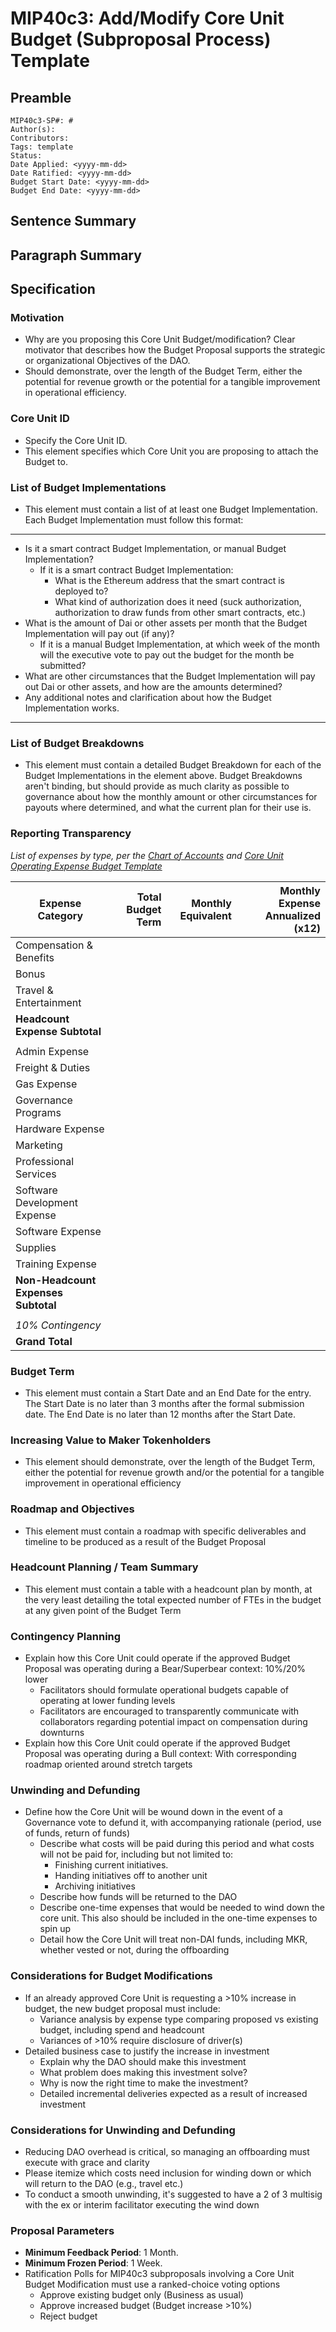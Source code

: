 # MIP40c3: Add/Modify Core Unit Budget (Subproposal Process) Template

## Preamble

```
MIP40c3-SP#: #
Author(s):
Contributors:
Tags: template
Status:
Date Applied: <yyyy-mm-dd>
Date Ratified: <yyyy-mm-dd>
Budget Start Date: <yyyy-mm-dd>
Budget End Date: <yyyy-mm-dd>
```

## Sentence Summary

## Paragraph Summary

## Specification

### Motivation

- Why are you proposing this Core Unit Budget/modification? Clear motivator that describes how the Budget Proposal supports the strategic or organizational Objectives of the DAO.
- Should demonstrate, over the length of the Budget Term, either the potential for revenue growth or the potential for a tangible improvement in operational efficiency.

### Core Unit ID

- Specify the Core Unit ID.
- This element specifies which Core Unit you are proposing to attach the Budget to.

### List of Budget Implementations

- This element must contain a list of at least one Budget Implementation. Each Budget Implementation must follow this format:
---
- Is it a smart contract Budget Implementation, or manual Budget Implementation?
    - If it is a smart contract Budget Implementation:
        - What is the Ethereum address that the smart contract is deployed to?
        - What kind of authorization does it need (suck authorization, authorization to draw funds from other smart contracts, etc.)
- What is the amount of Dai or other assets per month that the Budget Implementation will pay out (if any)?
    - If it is a manual Budget Implementation, at which week of the month will the executive vote to pay out the budget for the month be submitted?
- What are other circumstances that the Budget Implementation will pay out Dai or other assets, and how are the amounts determined?
- Any additional notes and clarification about how the Budget Implementation works.
---

### List of Budget Breakdowns

- This element must contain a detailed Budget Breakdown for each of the Budget Implementations in the element above. Budget Breakdowns aren't binding, but should provide as much clarity as possible to governance about how the monthly amount or other circumstances for payouts where determined, and what the current plan for their use is.

### Reporting Transparency
*List of expenses by type, per the [Chart of Accounts](https://docs.google.com/spreadsheets/d/1qB1MIPCkZfdkuHSNk1udhscvTjg-mIBo/edit#gid=1506071077) and [Core Unit Operating Expense Budget Template](https://xyz)*

| Expense Category | Total Budget Term | Monthly Equivalent | Monthly Expense Annualized (x12) |
| -------- | --------: | --------: | --------: |
| Compensation & Benefits | | | 
| Bonus | | |
| Travel & Entertainment | | |
| **Headcount Expense Subtotal** | | | |
| | | | |
| Admin Expense | | |
| Freight & Duties | | |
| Gas Expense | | |
| Governance Programs | | |
| Hardware Expense | | |
| Marketing | | |
| Professional Services | | |
| Software Development Expense | | |
| Software Expense | | |
| Supplies | | |
| Training Expense | | |
| **Non-Headcount Expenses Subtotal** | | |
| | | |
| *10% Contingency* | | |
| **Grand Total** | | |


### Budget Term

- This element must contain a Start Date and an End Date for the entry. The Start Date is no later than 3 months after the formal submission date. The End Date is no later than 12 months after the Start Date.

### Increasing Value to Maker Tokenholders

- This element should demonstrate, over the length of the Budget Term, either the potential for revenue growth and/or the potential for a tangible improvement in operational efficiency

### Roadmap and Objectives

- This element must contain a roadmap with specific deliverables and timeline to be produced as a result of the Budget Proposal

### Headcount Planning / Team Summary

- This element must contain a table with a headcount plan by month, at the very least detailing the total expected number of FTEs in the budget at any given point of the Budget Term

### Contingency Planning

- Explain how this Core Unit could operate if the approved Budget Proposal was operating during a Bear/Superbear context: 10%/20% lower
    - Facilitators should formulate operational budgets capable of operating at lower funding levels
    - Facilitators are encouraged to transparently communicate with collaborators regarding potential impact on compensation during downturns
- Explain how this Core Unit could operate if the approved Budget Proposal was operating during a Bull context: With corresponding roadmap oriented around stretch targets 

### Unwinding and Defunding

- Define how the Core Unit will be wound down in the event of a Governance vote to defund it, with accompanying rationale (period, use of funds, return of funds)
    - Describe what costs will be paid during this period and what costs will not be paid for, including but not limited to:
        - Finishing current initiatives. 
        - Handing initiatives off to another unit
        - Archiving initiatives
    - Describe how funds will be returned to the DAO
    - Describe one-time expenses that would be needed to wind down the core unit.  This also should be included in the one-time expenses to spin up
    - Detail how the Core Unit will treat non-DAI funds, including MKR, whether vested or not, during the offboarding

### Considerations for Budget Modifications

- If an already approved Core Unit is requesting a >10% increase in budget, the new budget proposal must include:
    - Variance analysis by expense type comparing proposed vs existing budget, including spend and headcount
    - Variances of >10% require disclosure of driver(s)
- Detailed business case to justify the increase in investment
    - Explain why the DAO should make this investment
    - What problem does making this investment solve?
    - Why is now the right time to make the investment?
    - Detailed incremental deliveries expected as a result of increased investment

### Considerations for Unwinding and Defunding

- Reducing DAO overhead is critical, so managing an offboarding must execute with grace and clarity
- Please itemize which costs need inclusion for winding down or which will return to the DAO (e.g., travel etc.)
- To conduct a smooth unwinding, it's suggested to have a 2 of 3 multisig with the ex or interim facilitator executing the wind down

### Proposal Parameters

- **Minimum Feedback Period**: 1 Month.
- **Minimum Frozen Period**: 1 Week.
- Ratification Polls for MIP40c3 subproposals involving a Core Unit Budget Modification must use a ranked-choice voting options
    - Approve existing budget only (Business as usual)
    - Approve increased budget (Budget increase >10%)
    - Reject budget